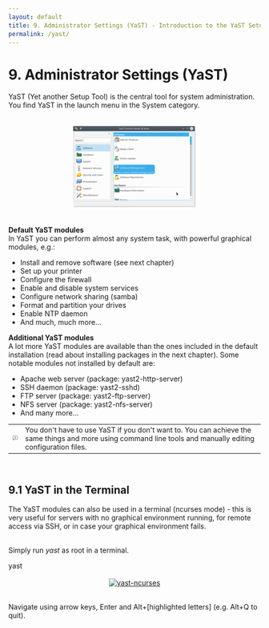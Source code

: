 ```yaml
---
layout: default
title: 9. Administrator Settings (YaST) - Introduction to the YaST Setup Tool
permalink: /yast/
---
```


# 9. Administrator Settings (YaST)

YaST (Yet another Setup Tool) is the central tool for system administration. You find YaST in the launch menu in the System category.<br /><br /> 



<center><a href="images/screenshots/yast-controlcenter.png" rel="thumbnail"><img src="images/screenshots/yast-controlcenterb.png" alt="yast" class="pic" /></a></center><br />

<b>Default YaST modules</b><br />
In YaST you can perform almost any system task, with powerful graphical modules, e.g.:
<ul>
<li>Install and remove software (see next chapter)</li>
<li>Set up your printer</li>
<li>Configure the firewall</li>
<li>Enable and disable system services</li>
<li>Configure network sharing (samba)</li>
<li>Format and partition your drives</li>
<li>Enable NTP daemon</li>
<li>And much, much more...</li>
</ul>


<b>Additional YaST modules</b><br />
A lot more YaST modules are available than the ones included in the default installation (read about installing packages in the next chapter). Some notable modules not installed by default are:

<ul>
<li>Apache web server (package: yast2-http-server)</li>
<li>SSH daemon (package: yast2-sshd)</li>
<li>FTP server (package: yast2-ftp-server)</li>
<li>NFS server (package: yast2-nfs-server)</li>
<li>And many more...</li>
</ul>

<div class="tip">
<table>
<tbody>
<tr>
<td><img src="images/pics/tip.png" alt="tip" /></td>
<td>You don't have to use YaST if you don't want to. You can achieve the same things and more using command line tools and manually editing configuration files.</td>
</tr>
</tbody>
</table>
</div><br />


## 9.1 YaST in the Terminal

The YaST modules can also be used in a terminal (ncurses mode) - this is very useful for servers with no graphical environment running, for remote access via SSH, or in case your graphical environment fails.<br /><br />

Simply run <i>yast</i> as root in a terminal.<br />

<div class="clroot">yast</div><br />


<center><a href="images/screenshots/yast-ncurses.png" rel="thumbnail"><img src="images/screenshots/yast-ncursesb.png" alt="yast-ncurses" class="pic" /></a></center><br />


Navigate using arrow keys, Enter and Alt+[highlighted letters] (e.g. Alt+Q to quit).<br /><br />
